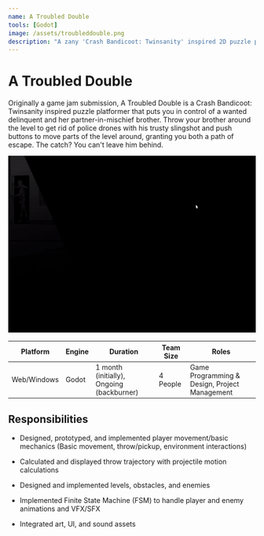 ```yaml
---
name: A Troubled Double
tools: [Godot]
image: /assets/troubleddouble.png
description: "A zany 'Crash Bandicoot: Twinsanity' inspired 2D puzzle platformer"
---
```



# A Troubled Double

Originally a game jam submission, A Troubled Double is a Crash Bandicoot: Twinsanity inspired puzzle platformer that puts you in control of a wanted delinquent and her partner-in-mischief brother. Throw your brother around the level to get rid of police drones with his trusty slingshot and push buttons to move parts of the level around, granting you both a path of escape. The catch? You can't leave him behind. 

<center>
<img src="/assets/atd.gif" width="640" height="360">
</center>

| Platform | Engine | Duration | Team Size | Roles |
| --------  | --------  | --------  | --------  | -------- |
| Web/Windows | Godot | 1 month (initially), Ongoing (backburner) | 4 People | Game Programming & Design, Project Management |


## Responsibilities

- Designed, prototyped, and implemented player movement/basic mechanics (Basic movement, throw/pickup, environment interactions)

- Calculated and displayed throw trajectory with projectile motion calculations

- Designed and implemented levels, obstacles, and enemies

- Implemented Finite State Machine (FSM) to handle player and enemy animations and VFX/SFX

- Integrated art, UI, and sound assets


